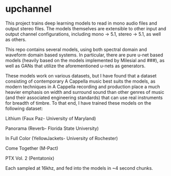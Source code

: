 # upchannel

This project trains deep learning models to read in mono audio files and output stereo files. The models themselves are extensible to other input and output channel configurations, including mono -> 5.1, stereo -> 5.1, as well as others.

This repo contains several models, using both spectral domain and waveform domain based systems. In particular, there are pure u-net based models (heavily based on the models implemented by Milesial and ###), as well as GANs that utilize the aforementioned u-nets as generators.

These models work on various datasets, but I have found that a dataset consisting of contemporary A Cappella music best suits the models, as modern techniques in A Cappella recording and production place a much heavier emphasis on width and surround sound than other genres of music (and their associated engineering standards) that can use real instruments for breadth of timbre. To that end, I have trained these models on the following dataset:

Lithium (Faux Paz- University of Maryland)

Panorama (Reverb- Florida State University)

In Full Color (YellowJackets- University of Rochester)

Come Together (M-Pact)

PTX Vol. 2 (Pentatonix)


Each sampled at 16khz, and fed into the models in ~4 second chunks.
